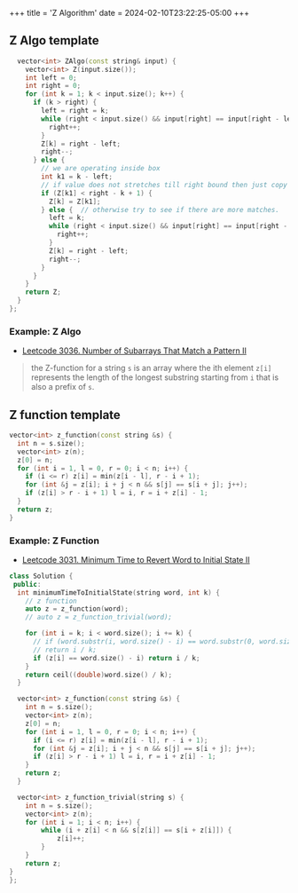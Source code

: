 +++
title = 'Z Algorithm'
date = 2024-02-10T23:22:25-05:00
+++

<!--more-->

## Z Algo template
```c++
  vector<int> ZAlgo(const string& input) {
    vector<int> Z(input.size());
    int left = 0;
    int right = 0;
    for (int k = 1; k < input.size(); k++) {
      if (k > right) {
        left = right = k;
        while (right < input.size() && input[right] == input[right - left]) {
          right++;
        }
        Z[k] = right - left;
        right--;
      } else {
        // we are operating inside box
        int k1 = k - left;
        // if value does not stretches till right bound then just copy it.
        if (Z[k1] < right - k + 1) {
          Z[k] = Z[k1];
        } else {  // otherwise try to see if there are more matches.
          left = k;
          while (right < input.size() && input[right] == input[right - left]) {
            right++;
          }
          Z[k] = right - left;
          right--;
        }
      }
    }
    return Z;
  }
};
```

### Example: Z Algo
- [Leetcode 3036. Number of Subarrays That Match a Pattern II](https://leetcode.com/problems/number-of-subarrays-that-match-a-pattern-ii/description/)


> the Z-function for a string `s` is an array where the ith element `z[i]` represents the length of the longest substring starting from `i` that is also a prefix of `s`.

## Z function template
```c++
vector<int> z_function(const string &s) {
  int n = s.size();
  vector<int> z(n);
  z[0] = n;
  for (int i = 1, l = 0, r = 0; i < n; i++) {
    if (i <= r) z[i] = min(z[i - l], r - i + 1);
    for (int &j = z[i]; i + j < n && s[j] == s[i + j]; j++);
    if (z[i] > r - i + 1) l = i, r = i + z[i] - 1;
  }
  return z;
}
```

### Example: Z Function
- [Leetcode 3031. Minimum Time to Revert Word to Initial State II](https://leetcode.com/problems/minimum-time-to-revert-word-to-initial-state-ii/description/)

```c++
class Solution {
 public:
  int minimumTimeToInitialState(string word, int k) {
    // z function
    auto z = z_function(word);
    // auto z = z_function_trivial(word);

    for (int i = k; i < word.size(); i += k) {
      // if (word.substr(i, word.size() - i) == word.substr(0, word.size() - i))
      // return i / k;
      if (z[i] == word.size() - i) return i / k;
    }
    return ceil((double)word.size() / k);
  }

  vector<int> z_function(const string &s) {
    int n = s.size();
    vector<int> z(n);
    z[0] = n;
    for (int i = 1, l = 0, r = 0; i < n; i++) {
      if (i <= r) z[i] = min(z[i - l], r - i + 1);
      for (int &j = z[i]; i + j < n && s[j] == s[i + j]; j++);
      if (z[i] > r - i + 1) l = i, r = i + z[i] - 1;
    }
    return z;
  }

  vector<int> z_function_trivial(string s) {
    int n = s.size();
    vector<int> z(n);
    for (int i = 1; i < n; i++) {
        while (i + z[i] < n && s[z[i]] == s[i + z[i]]) {
            z[i]++;
        }
    }
    return z;
}
};
```